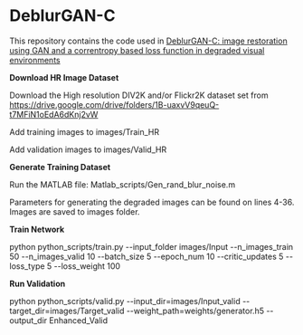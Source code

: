 # DeblurGAN-C
This repository contains the code used in [DeblurGAN-C: image restoration using GAN and a correntropy based loss function in degraded visual environments](https://www.spiedigitallibrary.org/conference-proceedings-of-spie/11395/1139507/DeblurGAN-C--image-restoration-using-GAN-and-a-correntropy/10.1117/12.2560792.short?SSO=1)

**Download HR Image Dataset**

Download the High resolution DIV2K and/or Flickr2K dataset set from https://drive.google.com/drive/folders/1B-uaxvV9qeuQ-t7MFiN1oEdA6dKnj2vW 

Add training images to images/Train_HR

Add validation images to images/Valid_HR

**Generate Training Dataset**

Run the MATLAB file: Matlab_scripts/Gen_rand_blur_noise.m

Parameters for generating the degraded images can be found on lines 4-36.
Images are saved to images folder.

**Train Network**

python python_scripts/train.py --input_folder images/Input --n_images_train 50 --n_images_valid 10 --batch_size 5 --epoch_num 10 --critic_updates 5 --loss_type 5 --loss_weight 100

**Run Validation**

python python_scripts/valid.py --input_dir=images/Input_valid --target_dir=images/Target_valid --weight_path=weights/generator.h5 --output_dir Enhanced_Valid
